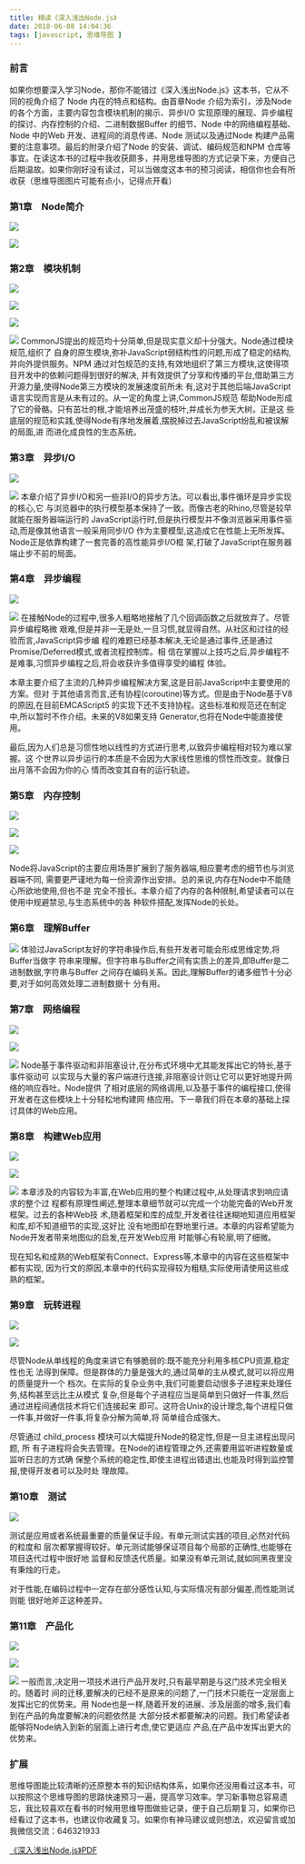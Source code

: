 ```yaml
---
title: 精读《深入浅出Node.js》
date: 2018-06-08 14:04:36
tags: [javascript, 思维导图 ]
---
```


### 前言
如果你想要深入学习Node，那你不能错过《深入浅出Node.js》这本书，它从不同的视角介绍了 Node 内在的特点和结构。由首章Node 介绍为索引，涉及Node 的各个方面，主要内容包含模块机制的揭示、异步I/O 实现原理的展现、异步编程的探讨、内存控制的介绍、二进制数据Buffer 的细节、Node 中的网络编程基础、Node 中的Web 开发、进程间的消息传递、Node 测试以及通过Node 构建产品需要的注意事项。最后的附录介绍了Node 的安装、调试、编码规范和NPM 仓库等事宜。在读这本书的过程中我收获颇多，并用思维导图的方式记录下来，方便自己后期温故。如果你刚好没有读过，可以当做度这本书的预习阅读，相信你也会有所收获（思维导图图片可能有点小，记得点开看）

### 第1章　Node简介


![](https://user-gold-cdn.xitu.io/2018/6/8/163ddf797e5ca946?w=1087&h=694&f=jpeg&s=112844)

![](https://user-gold-cdn.xitu.io/2018/6/8/163ddf7beac28eea?w=1088&h=445&f=jpeg&s=39820)
### 第2章　模块机制


![](https://user-gold-cdn.xitu.io/2018/6/8/163ddf7f53fdae09?w=1180&h=393&f=jpeg&s=36439)

![](https://user-gold-cdn.xitu.io/2018/6/8/163ddf823d7036bf?w=1180&h=734&f=jpeg&s=141761)

![](https://user-gold-cdn.xitu.io/2018/6/8/163ddf850d0a355e?w=1183&h=745&f=jpeg&s=164967)

![](https://user-gold-cdn.xitu.io/2018/6/8/163ddf8757804e03?w=1180&h=527&f=jpeg&s=80154)
CommonJS提出的规范均十分简单,但是现实意义却十分强大。Node通过模块规范,组织了 自身的原生模块,弥补JavaScript弱结构性的问题,形成了稳定的结构,并向外提供服务。NPM 通过对包规范的支持,有效地组织了第三方模块,这使得项目开发中的依赖问题得到很好的解决, 并有效提供了分享和传播的平台,借助第三方开源力量,使得Node第三方模块的发展速度前所未 有,这对于其他后端JavaScript语言实现而言是从未有过的。从一定的角度上讲,CommonJS规范 帮助Node形成了它的骨骼。只有茁壮的根,才能培养出茂盛的枝叶,并成长为参天大树。正是这 些底层的规范和实践,使得Node有序地发展着,摆脱掉过去JavaScript纷乱和被误解的局面,进 而进化成良性的生态系统。
### 第3章　异步I/O

![](https://user-gold-cdn.xitu.io/2018/6/8/163de079a7e88a57?w=1193&h=658&f=jpeg&s=118066)

![](https://user-gold-cdn.xitu.io/2018/6/8/163ddfd11745edcd?w=1383&h=613&f=jpeg&s=152907)
本章介绍了异步I/O和另一些非I/O的异步方法。可以看出,事件循环是异步实现的核心,它 与浏览器中的执行模型基本保持了一致。而像古老的Rhino,尽管是较早就能在服务器端运行的 JavaScript运行时,但是执行模型并不像浏览器采用事件驱动,而是像其他语言一般采用同步I/O 作为主要模型,这造成它在性能上无所发挥。Node正是依靠构建了一套完善的高性能异步I/O框 架,打破了JavaScript在服务器端止步不前的局面。

<!--more-->

### 第4章　异步编程

![](https://user-gold-cdn.xitu.io/2018/6/8/163ddfdac0a96cb2?w=1399&h=495&f=jpeg&s=102103)

![](https://user-gold-cdn.xitu.io/2018/6/8/163ddfdd1303d454?w=1406&h=853&f=jpeg&s=174451)
在接触Node的过程中,很多人粗略地接触了几个回调函数之后就放弃了。尽管异步编程略微 艰难,但是并非一无是处,一旦习惯,就显得自然。从社区和过往的经验而言,JavaScript异步编 程的难题已经基本解决,无论是通过事件,还是通过Promise/Deferred模式,或者流程控制库。相 信在掌握以上技巧之后,异步编程不是难事,习惯异步编程之后,将会收获许多值得享受的编程 体验。

本章主要介绍了主流的几种异步编程解决方案,这是目前JavaScript中主要使用的方案。但对 于其他语言而言,还有协程(coroutine)等方式。但是由于Node基于V8的原因,在目前EMCAScript5 的实现下还不支持协程。这些标准和规范还在制定中,所以暂时不作介绍。未来的V8如果支持 Generator,也将在Node中能直接使用。

最后,因为人们总是习惯性地以线性的方式进行思考,以致异步编程相对较为难以掌握。这 个世界以异步运行的本质是不会因为大家线性思维的惯性而改变。就像日出月落不会因为你的心 情而改变其自有的运行轨迹。
### 第5章　内存控制

![](https://user-gold-cdn.xitu.io/2018/6/8/163ddfe11d4c18bf?w=1300&h=652&f=jpeg&s=146539)

![](https://user-gold-cdn.xitu.io/2018/6/8/163ddfe348e932ee?w=1299&h=605&f=jpeg&s=122392)

![](https://user-gold-cdn.xitu.io/2018/6/8/163ddfe55087601b?w=1298&h=432&f=jpeg&s=78207)

Node将JavaScript的主要应用场景扩展到了服务器端,相应要考虑的细节也与浏览器端不同, 需要更严谨地为每一份资源作出安排。总的来说,内存在Node中不能随心所欲地使用,但也不是 完全不擅长。本章介绍了内存的各种限制,希望读者可以在使用中规避禁忌,与生态系统中的各 种软件搭配,发挥Node的长处。

### 第6章　理解Buffer

![](https://user-gold-cdn.xitu.io/2018/6/8/163ddfe98fb8c9f0?w=1533&h=851&f=jpeg&s=223698)
体验过JavaScript友好的字符串操作后,有些开发者可能会形成思维定势,将Buffer当做字 符串来理解。但字符串与Buffer之间有实质上的差异,即Buffer是二进制数据,字符串与Buffer 之间存在编码关系。因此,理解Buffer的诸多细节十分必要,对于如何高效处理二进制数据十 分有用。

### 第7章　网络编程

![](https://user-gold-cdn.xitu.io/2018/6/8/163ddfeb90a7b4da?w=1359&h=666&f=jpeg&s=143355)

![](https://user-gold-cdn.xitu.io/2018/6/8/163ddfed8f83f59e?w=1358&h=637&f=jpeg&s=135994)

![](https://user-gold-cdn.xitu.io/2018/6/8/163ddfef9f26bd46?w=1361&h=540&f=jpeg&s=99116)
Node基于事件驱动和非阻塞设计,在分布式环境中尤其能发挥出它的特长,基于事件驱动可 以实现与大量的客户端进行连接,非阻塞设计则让它可以更好地提升网络的响应吞吐。Node提供 了相对底层的网络调用,以及基于事件的编程接口,使得开发者在这些模块上十分轻松地构建网 络应用。下一章我们将在本章的基础上探讨具体的Web应用。

### 第8章　构建Web应用

![](https://user-gold-cdn.xitu.io/2018/6/8/163ddff1c8ff5a06?w=1369&h=888&f=jpeg&s=177861)

![](https://user-gold-cdn.xitu.io/2018/6/8/163ddff418f4c4fb?w=1398&h=795&f=jpeg&s=140972)

![](https://user-gold-cdn.xitu.io/2018/6/8/163ddff6116649da?w=1181&h=743&f=jpeg&s=82401)
本章涉及的内容较为丰富,在Web应用的整个构建过程中,从处理请求到响应请求的整个过 程都有原理性阐述,整理本章细节就可以完成一个功能完备的Web开发框架。过去的各种Web技 术,随着框架和库的成型,开发者往往迷糊地知道应用框架和库,却不知道细节的实现,这好比 没有地图却在野地里行进。本章的内容希望能为Node开发者带来地图似的启发,在开发Web应用 时能够心有轮廓,明了细微。

现在知名和成熟的Web框架有Connect、Express等,本章中的内容在这些框架中都有实现, 因为行文的原因,本章中的代码实现得较为粗糙,实际使用请使用这些成熟的框架。
### 第9章　玩转进程

![](https://user-gold-cdn.xitu.io/2018/6/8/163ddff80146b539?w=1303&h=512&f=jpeg&s=125278)

![](https://user-gold-cdn.xitu.io/2018/6/8/163ddffa1aadabca?w=1235&h=703&f=jpeg&s=82074)

尽管Node从单线程的角度来讲它有够脆弱的:既不能充分利用多核CPU资源,稳定性也无 法得到保障。但是群体的力量是强大的,通过简单的主从模式,就可以将应用的质量提升一个 档次。在实际的复杂业务中,我们可能要启动很多子进程来处理任务,结构甚至远比主从模式 复杂,但是每个子进程应当是简单到只做好一件事,然后通过进程间通信技术将它们连接起来 即可。这符合Unix的设计理念,每个进程只做一件事,并做好一件事,将复杂分解为简单,将 简单组合成强大。

尽管通过 child_process 模块可以大幅提升Node的稳定性,但是一旦主进程出现问题, 所 有子进程将会失去管理。在Node的进程管理之外,还需要用监听进程数量或监听日志的方式确 保整个系统的稳定性,即使主进程出错退出,也能及时得到监控警报,使得开发者可以及时处 理故障。

### 第10章　测试

![](https://user-gold-cdn.xitu.io/2018/6/8/163ddffdefa50b13?w=1067&h=809&f=jpeg&s=87670)

测试是应用或者系统最重要的质量保证手段。有单元测试实践的项目,必然对代码的粒度和 层次都掌握得较好。单元测试能够保证项目每个局部的正确性,也能够在项目迭代过程中很好地 监督和反馈迭代质量。如果没有单元测试,就如同黑夜里没有秉烛的行走。

对于性能,在编码过程中一定存在部分感性认知,与实际情况有部分偏差,而性能测试则能 很好地斧正这种差异。

### 第11章　产品化

![](https://user-gold-cdn.xitu.io/2018/6/8/163de00028a10fe2?w=1401&h=841&f=jpeg&s=148561)

![](https://user-gold-cdn.xitu.io/2018/6/8/163de002c49d1e0b?w=1300&h=863&f=jpeg&s=125172)

![](https://user-gold-cdn.xitu.io/2018/6/8/163de00594223971?w=1309&h=234&f=jpeg&s=34731)
一般而言,决定用一项技术进行产品开发时,只有最早期是与这门技术完全相关的。随着时 间的迁移,要解决的已经不是原来的问题了,一门技术只能在一定层面上发挥出它的优势来。用 Node也是一样,随着开发的进展、涉及层面的增多,我们看到在产品的角度要解决的问题依然是 大部分技术都要解决的问题。我们希望读者能够将Node纳入到新的层面上进行考虑,使它更适应 产品,在产品中发挥出更大的优势来。

### 扩展

思维导图能比较清晰的还原整本书的知识结构体系，如果你还没用看过这本书，可以按照这个思维导图的思路快速预习一遍，提高学习效率。学习新事物总容易遗忘，我比较喜欢在看书的时候用思维导图做些记录，便于自己后期复习，如果你已经看过了这本书，也建议你收藏复习。如果你有神马建议或则想法，欢迎留言或加我微信交流：646321933



[《深入浅出Node.js》PDF](chrome-extension://ikhdkkncnoglghljlkmcimlnlhkeamad/pdf-viewer/web/viewer.html?file=http%3A%2F%2Fblog.songqingbo.cn%2Fpdf%2Fnodejs%2F%25E6%25B7%25B1%25E5%2585%25A5%25E6%25B5%2585%25E5%2587%25BANode.js.pdf)
